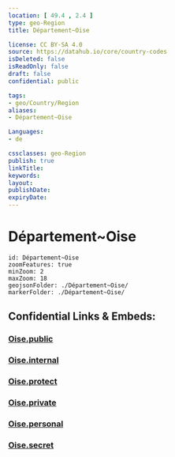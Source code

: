 ```yaml
---
location: [ 49.4 , 2.4 ] 
type: geo-Region
title: Département~Oise

license: CC BY-SA 4.0
source: https://datahub.io/core/country-codes
isDeleted: false
isReadOnly: false
draft: false
confidential: public

tags:
- geo/Country/Region
aliases:
- Département~Oise

Languages:
- de

cssclasses: geo-Region
publish: true
linkTitle: 
keywords: 
layout: 
publishDate: 
expiryDate: 
---
```


# Département~Oise

```leaflet
id: Département~Oise
zoomFeatures: true 
minZoom: 2 
maxZoom: 18
geojsonFolder: ./Département~Oise/
markerFolder: ./Département~Oise/
```


## Confidential Links & Embeds: 

### [Oise.public](/_public/\Earth\Continent\Europe\Europe~West\France\regions~France\Hauts-de-France\departments~Hauts-de-FranceOise.public.md) 

### [Oise.internal](/_internal/\Earth\Continent\Europe\Europe~West\France\regions~France\Hauts-de-France\departments~Hauts-de-FranceOise.internal.md) 

### [Oise.protect](/_protect/\Earth\Continent\Europe\Europe~West\France\regions~France\Hauts-de-France\departments~Hauts-de-FranceOise.protect.md) 

### [Oise.private](/_private/\Earth\Continent\Europe\Europe~West\France\regions~France\Hauts-de-France\departments~Hauts-de-FranceOise.private.md) 

### [Oise.personal](/_personal/\Earth\Continent\Europe\Europe~West\France\regions~France\Hauts-de-France\departments~Hauts-de-FranceOise.personal.md) 

### [Oise.secret](/_secret/\Earth\Continent\Europe\Europe~West\France\regions~France\Hauts-de-France\departments~Hauts-de-FranceOise.secret.md)


